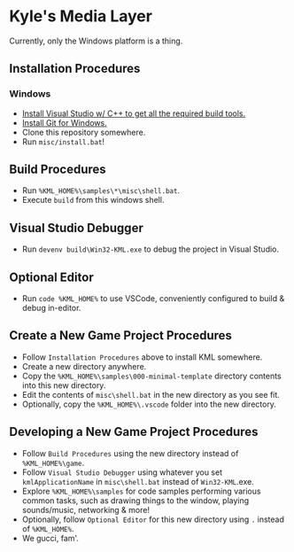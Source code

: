 # Kyle's Media Layer
Currently, only the Windows platform is a thing.

## Installation Procedures
### Windows
- [Install Visual Studio w/ C++ to get all the required build tools.](https://visualstudio.microsoft.com/vs/community/)
- [Install Git for Windows.](https://git-scm.com/download/win)
- Clone this repository somewhere.
- Run `misc/install.bat`!

## Build Procedures
- Run `%KML_HOME%\samples\*\misc\shell.bat`.
- Execute `build` from this windows shell.

## Visual Studio Debugger
- Run `devenv build\Win32-KML.exe` to debug the project in Visual Studio.

## Optional Editor
- Run `code %KML_HOME%` to use VSCode, conveniently configured to build & debug 
	in-editor.

## Create a New Game Project Procedures
- Follow `Installation Procedures` above to install KML somewhere.
- Create a new directory anywhere.
- Copy the `%KML_HOME%\samples\000-minimal-template` directory contents into 
	this new directory.
- Edit the contents of `misc\shell.bat` in the new directory as you see fit.
- Optionally, copy the `%KML_HOME%\.vscode` folder into the new directory.

## Developing a New Game Project Procedures
- Follow `Build Procedures` using the new directory instead of 
	`%KML_HOME%\game`.
- Follow `Visual Studio Debugger` using whatever you set `kmlApplicationName` in 
	`misc\shell.bat` instead of `Win32-KML`.exe.
- Explore `%KML_HOME%\samples` for code samples performing various common tasks, 
	such as drawing things to the window, playing sounds/music, networking & 
	more!
- Optionally, follow `Optional Editor` for this new directory using `.` instead 
	of `%KML_HOME%`.
- We gucci, fam'.